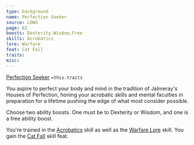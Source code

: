 ```yaml
---
type: background
name: Perfection Seeker 
source: LOWG
page: 82
boosts: Dexterity,Wisdom,Free
skills: Acrobatics
lore: Warfare
feat: Cat Fall
traits: 
misc: 
---
```


[Perfection Seeker](###%20Perfection%20Seeker)
`=this.traits`


You aspire to perfect your body and mind in the tradition of Jalmeray's Houses of Perfection, honing your acrobatic skills and mental faculties in preparation for a lifetime pushing the edge of what most consider possible.

Choose two ability boosts. One must be to Dexterity or Wisdom, and one is a free ability boost.

You're trained in the [Acrobatics](Acrobatics) skill as well as the [Warfare Lore](Warfare%20Lore) skill. You gain the [Cat Fall](Cat%20Fall) skill feat.

